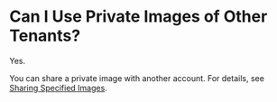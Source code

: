 # Can I Use Private Images of Other Tenants?<a name="EN-US_TOPIC_0173986473"></a>

Yes.

You can share a private image with another account. For details, see  [Sharing Specified Images](sharing-specified-images.md).

